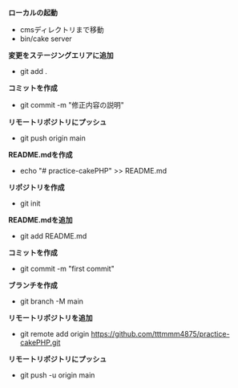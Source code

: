 **ローカルの起動**
- cmsディレクトリまで移動
- bin/cake server

**変更をステージングエリアに追加**
- git add .

**コミットを作成**
- git commit -m "修正内容の説明"

**リモートリポジトリにプッシュ**
- git push origin main

**README.mdを作成**
- echo "# practice-cakePHP" >> README.md

**リポジトリを作成**
- git init

**README.mdを追加**
- git add README.md

**コミットを作成**
- git commit -m "first commit"

**ブランチを作成**
- git branch -M main

**リモートリポジトリを追加**
- git remote add origin https://github.com/tttmmm4875/practice-cakePHP.git

**リモートリポジトリにプッシュ**
- git push -u origin main

